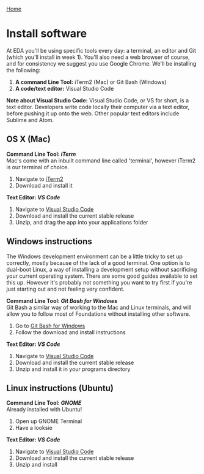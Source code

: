 [Home](README.md)

# Install software

At EDA you'll be using specific tools every day: a terminal, an editor and Git (which you'll install in week 1). You'll also need a web browser of course, and for consistency we suggest you use Google Chrome. We'll be installing the following:

1. __A command Line Tool:__ iTerm2 (Mac) or Git Bash (Windows)
2. __A code/text editor:__ Visual Studio Code

__Note about Visual Studio Code:__ Visual Studio Code, or VS for short, is a text editor. Developers write code locally their computer via a text editor, before pushing it up onto the web. Other popular text editors include Sublime and Atom.

## OS X (Mac)

__Command Line Tool: *iTerm*__  
Mac's come with an inbuilt command line called 'terminal', however iTerm2 is our terminal of choice.


1. Navigate to [iTerm2](https://www.iterm2.com/)
2. Download and install it


__Text Editor: *VS Code*__

1. Navigate to [Visual Studio Code](https://code.visualstudio.com/)
2. Download and install the current stable release
3. Unzip, and drag the app into your applications folder


## Windows instructions
The Windows development environment can be a little tricky to set up correctly, mostly because of the lack of a good terminal. One option is to dual-boot Linux, a way of installing a development setup without sacrificing your current operating system. There are some good guides available to set this up. However it's probably not something you want to try first if you're just starting out and not feeling very confident.

__Command Line Tool: *Git Bash for Windows*__  
Git Bash a similar way of working to the Mac and Linux terminals, and will allow you to follow most of Foundations without installing other software.

1. Go to [Git Bash for Windows](https://gitforwindows.org/)
2. Follow the download and install instructions

__Text Editor: *VS Code*__  

1. Navigate to [Visual Studio Code](https://code.visualstudio.com/)
2. Download and install the current stable release
3. Unzip and install it in your programs directory

## Linux instructions (Ubuntu)

__Command Line Tool: *GNOME*__  
Already installed with Ubuntu!

1. Open up GNOME Terminal
2. Have a looksie

__Text Editor: *VS Code*__
1. Navigate to [Visual Studio Code](https://code.visualstudio.com/)
2. Download and install the current stable release
3. Unzip and install



